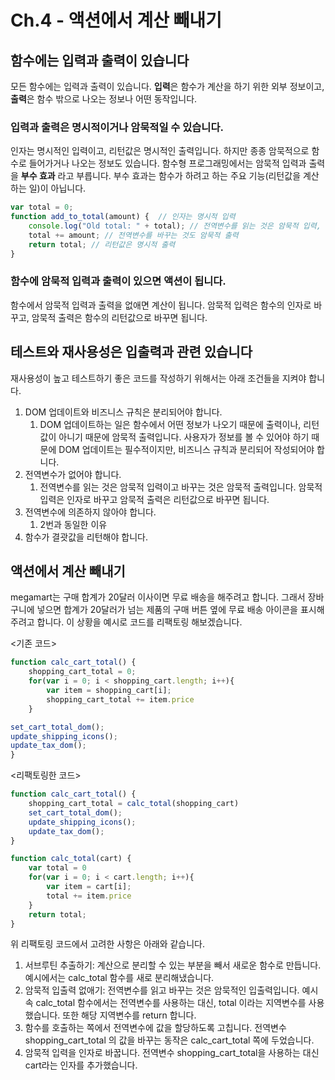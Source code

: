 # Ch.4 - 액션에서 계산 빼내기

## 함수에는 입력과 출력이 있습니다

모든 함수에는 입력과 출력이 있습니다. **입력**은 함수가 계산을 하기 위한 외부 정보이고, **출력**은 함수 밖으로 나오는 정보나 어떤 동작입니다.

### 입력과 출력은 명시적이거나 암묵적일 수 있습니다.

인자는 명시적인 입력이고, 리턴값은 명시적인 출력입니다. 하지만 종종 암묵적으로 함수로 들어가거나 나오는 정보도 있습니다. 함수형 프로그래밍에서는 암묵적 입력과 출력을 **부수 효과** 라고 부릅니다. 부수 효과는 함수가 하려고 하는 주요 기능(리턴값을 계산하는 일)이 아닙니다.

```jsx
var total = 0;
function add_to_total(amount) {  // 인자는 명시적 입력
	console.log("Old total: " + total); // 전역변수를 읽는 것은 암묵적 입력, 콘솔은 암묵적 출력
	total += amount; // 전역변수를 바꾸는 것도 암묵적 출력
	return total; // 리턴값은 명시적 출력
}
```

### 함수에 암묵적 입력과 출력이 있으면 액션이 됩니다.

함수에서 암묵적 입력과 출력을 없애면 계산이 됩니다. 암묵적 입력은 함수의 인자로 바꾸고, 암묵적 출력은 함수의 리턴값으로 바꾸면 됩니다.

## 테스트와 재사용성은 입출력과 관련 있습니다

재사용성이 높고 테스트하기 좋은 코드를 작성하기 위해서는 아래 조건들을 지켜야 합니다.

1. DOM 업데이트와 비즈니스 규칙은 분리되어야 합니다.
    1. DOM 업데이트하는 일은 함수에서 어떤 정보가 나오기 때문에 출력이나, 리턴값이 아니기 때문에 암묵적 출력입니다. 사용자가 정보를 볼 수 있어야 하기 때문에 DOM 업데이트는 필수적이지만, 비즈니스 규칙과 분리되어 작성되어야 합니다.
2. 전역변수가 없어야 합니다.
    1. 전역변수를 읽는 것은 암묵적 입력이고 바꾸는 것은 암묵적 출력입니다. 암묵적 입력은 인자로 바꾸고 암묵적 출력은 리턴값으로 바꾸면 됩니다.
3. 전역변수에 의존하지 않아야 합니다.
    1. 2번과 동일한 이유
4. 함수가 결괏값을 리턴해야 합니다.

## 액션에서 계산 빼내기

megamart는 구매 합계가 20달러 이사이면 무료 배송을 해주려고 합니다. 그래서 장바구니에 넣으면 합계가 20달러가 넘는 제품의 구매 버튼 옆에 무료 배송 아이콘을 표시해주려고 합니다. 이 상황을 예시로 코드를 리팩토링 해보겠습니다.

<기존 코드>

```jsx
function calc_cart_total() {
	shopping_cart_total = 0;
	for(var i = 0; i < shopping_cart.length; i++){
		var item = shopping_cart[i];
		shopping_cart_total += item.price
	}

set_cart_total_dom();
update_shipping_icons();
update_tax_dom();
}
```

<리팩토링한 코드>

```jsx
function calc_cart_total() {
	shopping_cart_total = calc_total(shopping_cart)
	set_cart_total_dom();
	update_shipping_icons();
	update_tax_dom();
}

function calc_total(cart) {
	var total = 0
	for(var i = 0; i < cart.length; i++){
		var item = cart[i];
		total += item.price
	}
	return total;
}
```

위 리팩토링 코드에서 고려한 사항은 아래와 같습니다.

1. 서브루틴 추출하기: 계산으로 분리할 수 있는 부분을 빼서 새로운 함수로 만듭니다. 예시에서는 calc_total 함수를 새로 분리해냈습니다.
2. 암묵적 입출력 없애기: 전역변수를 읽고 바꾸는 것은 암묵적인 입출력입니다. 예시 속 calc_total 함수에서는 전역변수를 사용하는 대신, total 이라는 지역변수를 사용했습니다. 또한 해당 지역변수를 return 합니다.
3. 함수를 호출하는 쪽에서 전역변수에 값을 할당하도록 고칩니다. 전역변수 shopping_cart_total 의 값을 바꾸는 동작은 calc_cart_total 쪽에 두었습니다.
4. 암묵적 입력을 인자로 바꿉니다. 전역변수 shopping_cart_total을 사용하는 대신 cart라는 인자를 추가했습니다.